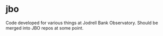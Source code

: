 # jbo
Code developed for various things at Jodrell Bank Observatory. Should be merged into JBO repos at some point.
